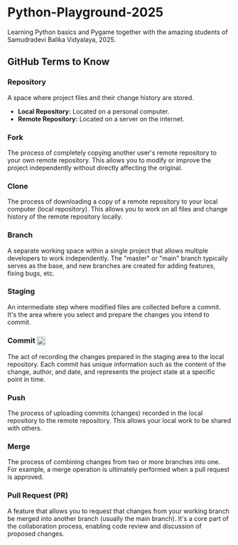 # Python-Playground-2025
Learning Python basics and Pygame together with the amazing students of Samudradevi Balika Vidyalaya, 2025.

## GitHub Terms to Know

### Repository
A space where project files and their change history are stored.
- **Local Repository:** Located on a personal computer.
- **Remote Repository:** Located on a server on the internet.

### Fork 
The process of completely copying another user's remote repository to your own remote repository. This allows you to modify or improve the project independently without directly affecting the original.

### Clone
The process of downloading a copy of a remote repository to your local computer (local repository). This allows you to work on all files and change history of the remote repository locally.

### Branch
A separate working space within a single project that allows multiple developers to work independently. The "master" or "main" branch typically serves as the base, and new branches are created for adding features, fixing bugs, etc.

### Staging
An intermediate step where modified files are collected before a commit. It's the area where you select and prepare the changes you intend to commit.

### Commit <img src="file:///C:/Users/user/OneDrive/%EB%B0%94%ED%83%95%20%ED%99%94%EB%A9%B4/2025%20WFK%20ICT%EB%B4%89%EC%82%AC%EB%8B%A8/%EA%B9%83%ED%97%88%EB%B8%8C%20%EC%95%84%EC%9D%B4%EC%BD%98/git-commit-svgrepo-com.svg" alt="아이콘" width="20" style="display: inline-block; vertical-align: middle;">
The act of recording the changes prepared in the staging area to the local repository. Each commit has unique information such as the content of the change, author, and date, and represents the project state at a specific point in time.

### Push
The process of uploading commits (changes) recorded in the local repository to the remote repository. This allows your local work to be shared with others.

### Merge
The process of combining changes from two or more branches into one. For example, a merge operation is ultimately performed when a pull request is approved.

### Pull Request (PR)
A feature that allows you to request that changes from your working branch be merged into another branch (usually the main branch). It's a core part of the collaboration process, enabling code review and discussion of proposed changes.
